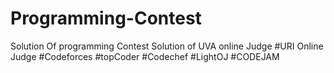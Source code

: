 # Programming-Contest
Solution Of programming Contest
Solution of UVA online Judge
#URI Online Judge
#Codeforces
#topCoder
#Codechef
#LightOJ
#CODEJAM
